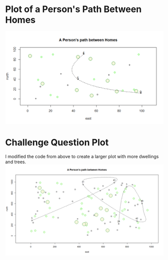 # Plot of a Person's Path Between Homes
![](path_between_homes.PNG)

# Challenge Question Plot
I modified the code from above to create a larger plot with more dwellings and trees.
![](challenge2.png)
